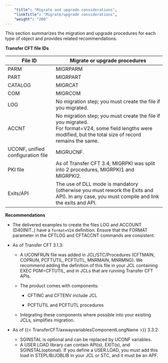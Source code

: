 ```yaml
---
    "title": "Migrate and upgrade considerations",
    "linkTitle": "Migrate/upgrade considerations",
    "weight": "200"
---
```

This section summarizes the migration and upgrade procedures for each type of object and provides related recommendations.

**Transfer CFT file IDs**


| File ID  | Migrate or upgrade procedures  |
| --- | --- |
| PARM  | MIGRPARM  |
| PART  | MIGRPART  |
| CATALOG  | MIGRCAT  |
| COM  | MIGRCOM  |
| LOG  | No migration step; you must create the file if you migrated.  |
| ACCNT  | No migration step; you must create the file if you migrated.<br/> For format=V24, some field lengths were modified, but the total size of record remains the same. |
| UCONF, unified configuration file  | MIGRUCNF.  |
| PKI file  | As of Transfer CFT 3.4, MIGRPKI was split into 2 procedures, MIGRPKI1 and MIGRPKI2.  |
| Exits/API  | The use of DLL mode is mandatory (otherwise you must rework the Exits and API). In any case, you must compile and link the exits and API.  |


**Recommendations**

- The delivered examples to create the files LOG and ACCOUNT (D40INIT..) have a `format=V24` definition. Ensure that the FORMAT parameter in the CFTLOG and CFTACCNT commands are consistent.
- As of Transfer CFT 3.1.3:
    -   A UCONFRUN file was added in JCL/STC/Procedures (CFTMAIN, COPRUN, PCFTUTIL, PCFTUTL, MNRMAIN, MNRMNG). We recommend adding the definition of this file in your JCL containing EXEC PGM=CFTUTIL, and in JCLs that are running Transfer CFT APIs.
    -   The product comes with components:

        -   CFTINC and CFTENV include JCL

        -   PCFTUTIL and PCFTUTL procedures

    -   Integrating these components where possible into your existing JCLs, simplifies migration.

- As of {{< TransferCFT/axwayvariablesComponentLongName  >}} 3.3.2:
    -   SGINSTAL is optional and can be replaced by UCONF variables.
    -   A USER.LOAD library can contain API(s), EXIT(s), and SGINSTAL(optional). If you define a USER.LOAD, you must add this load in STEPLIB/JOBLIB in your JCL or STC, and it must be an APF.
